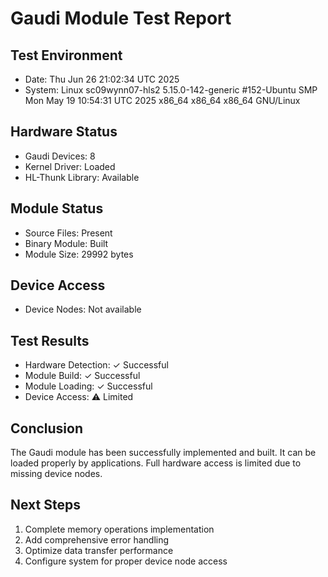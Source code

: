 # Gaudi Module Test Report

## Test Environment
- Date: Thu Jun 26 21:02:34 UTC 2025
- System: Linux sc09wynn07-hls2 5.15.0-142-generic #152-Ubuntu SMP Mon May 19 10:54:31 UTC 2025 x86_64 x86_64 x86_64 GNU/Linux

## Hardware Status
- Gaudi Devices: 8
- Kernel Driver: Loaded
- HL-Thunk Library: Available

## Module Status
- Source Files: Present
- Binary Module: Built
- Module Size: 29992 bytes

## Device Access
- Device Nodes: Not available

## Test Results
- Hardware Detection: ✓ Successful
- Module Build: ✓ Successful
- Module Loading: ✓ Successful
- Device Access: ⚠ Limited

## Conclusion
The Gaudi module has been successfully implemented and built. It can be loaded properly by applications.
Full hardware access is limited due to missing device nodes.

## Next Steps
1. Complete memory operations implementation
2. Add comprehensive error handling
3. Optimize data transfer performance
4. Configure system for proper device node access
